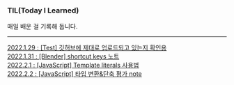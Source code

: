 ### TIL(Today I Learned)

매일 배운 걸 기록해 둡니다.</center>

---
[2022.1.29 : [Test] 깃허브에 제대로 업로드되고 있는지 확인용](https://pearjam.tistory.com/3) <br>
[2022.1.31 : [Blender] shortcut keys 노트](https://pearjam.tistory.com/4) <br>
[2022.2.1 : [JavaScript] Template literals 사용법](https://pearjam.tistory.com/5) <br>
[2022.2.2 : [JavaScript] 타입 변환&단축 평가 note](https://pearjam.tistory.com/6) <br>
